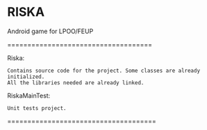 RISKA
=====

Android game for LPOO/FEUP

====================================

Riska: 

	Contains source code for the project. Some classes are already initialized. 
	All the libraries needed are already linked.
	
RiskaMainTest:

	Unit tests project. 
	
	
=====================================